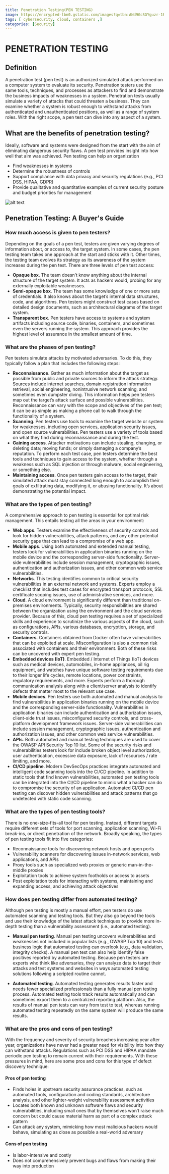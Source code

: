 ```yaml
---
title: Penetration Testing(PEN TESTING)
image: https://encrypted-tbn0.gstatic.com/images?q=tbn:ANd9GcSGYguzr-1PQ14veXvw8NG9L6a7ESoxzA_HSg&s
tags: [ cybersecurity, cloud, containers ,]
categories: [Security]
---
```


# PENETRATION TESTING

## Definition

A penetration test (pen test) is an authorized simulated attack performed on a computer system to evaluate its security. Penetration testers use the same tools, techniques, and processes as attackers to find and demonstrate the business impacts of weaknesses in a system. Penetration tests usually simulate a variety of attacks that could threaten a business. They can examine whether a system is robust enough to withstand attacks from authenticated and unauthenticated positions, as well as a range of system roles. With the right scope, a pen test can dive into any aspect of a system.

## What are the benefits of penetration testing?

Ideally, software and systems were designed from the start with the aim of eliminating dangerous security flaws. A pen test provides insight into how well that aim was achieved. Pen testing can help an organization

- Find weaknesses in systems
- Determine the robustness of controls
- Support compliance with data privacy and security regulations (e.g., PCI DSS, HIPAA, GDPR)
- Provide qualitative and quantitative examples of current security posture and budget priorities for management

![alt text](https://media.giphy.com/media/v1.Y2lkPTc5MGI3NjExMzE2dmtwd3FseTl0ZzI3MXFhb2p2OHJwMDR6OWEwbGdoZG51N3JzciZlcD12MV9naWZzX3NlYXJjaCZjdD1n/ECWfWVzZpEiDWwdPET/giphy.gif)

## Penetration Testing: A Buyer's Guide

### How much access is given to pen testers?

Depending on the goals of a pen test, testers are given varying degrees of information about, or access to, the target system. In some cases, the pen testing team takes one approach at the start and sticks with it. Other times, the testing team evolves its strategy as its awareness of the system increases during the pen test. There are three levels of pen test access:

- **Opaque box**. The team doesn’t know anything about the internal structure of the target system. It acts as hackers would, probing for any externally exploitable weaknesses.
- **Semi-opaque box**. The team has some knowledge of one or more sets of credentials. It also knows about the target’s internal data structures, code, and algorithms. Pen testers might construct test cases based on detailed design documents, such as architectural diagrams of the target system.
- **Transparent box**. Pen testers have access to systems and system artifacts including source code, binaries, containers, and sometimes even the servers running the system. This approach provides the highest level of assurance in the smallest amount of time.

### What are the phases of pen testing?

Pen testers simulate attacks by motivated adversaries. To do this, they typically follow a plan that includes the following steps:

- **Reconnaissance**. Gather as much information about the target as possible from public and private sources to inform the attack strategy. Sources include internet searches, domain registration information retrieval, social engineering, nonintrusive network scanning, and sometimes even dumpster diving. This information helps pen testers map out the target’s attack surface and possible vulnerabilities. Reconnaissance can vary with the scope and objectives of the pen test; it can be as simple as making a phone call to walk through the functionality of a system.
- **Scanning**. Pen testers use tools to examine the target website or system for weaknesses, including open services, application security issues, and open source vulnerabilities. Pen testers use a variety of tools based on what they find during reconnaissance and during the test.
- **Gaining access**. Attacker motivations can include stealing, changing, or deleting data; moving funds; or simply damaging a company’s reputation. To perform each test case, pen testers determine the best tools and techniques to gain access to the system, whether through a weakness such as SQL injection or through malware, social engineering, or something else.
- **Maintaining access**. Once pen testers gain access to the target, their simulated attack must stay connected long enough to accomplish their goals of exfiltrating data, modifying it, or abusing functionality. It’s about demonstrating the potential impact.

### What are the types of pen testing?

A comprehensive approach to pen testing is essential for optimal risk management. This entails testing all the areas in your environment:

- **Web apps**. Testers examine the effectiveness of security controls and look for hidden vulnerabilities, attack patterns, and any other potential security gaps that can lead to a compromise of a web app.
- **Mobile apps**. Using both automated and extended manual testing, testers look for vulnerabilities in application binaries running on the mobile device and the corresponding server-side functionality. Server-side vulnerabilities include session management, cryptographic issues, authentication and authorization issues, and other common web service vulnerabilities.
- **Networks**. This testing identifies common to critical security vulnerabilities in an external network and systems. Experts employ a checklist that includes test cases for encrypted transport protocols, SSL certificate scoping issues, use of administrative services, and more.
- **Cloud**. A cloud environment is significantly different than traditional on-premises environments. Typically, security responsibilities are shared between the organization using the environment and the cloud services provider. Because of this, cloud pen testing requires a set of specialized skills and experience to scrutinize the various aspects of the cloud, such as configurations, APIs, various databases, encryption, storage, and security controls.
- **Containers**. Containers obtained from Docker often have vulnerabilities that can be exploited at scale. Misconfiguration is also a common risk associated with containers and their environment. Both of these risks can be uncovered with expert pen testing.
- **Embedded devices (IoT)**. Embedded / Internet of Things (IoT) devices such as medical devices, automobiles, in-home appliances, oil rig equipment, and watches have unique software testing requirements due to their longer life cycles, remote locations, power constraints, regulatory requirements, and more. Experts perform a thorough communication analysis along with a client/server analysis to identify defects that matter most to the relevant use case.
- **Mobile devices**. Pen testers use both automated and manual analysis to find vulnerabilities in application binaries running on the mobile device and the corresponding server-side functionality. Vulnerabilities in application binaries can include authentication and authorization issues, client-side trust issues, misconfigured security controls, and cross-platform development framework issues. Server-side vulnerabilities can include session management, cryptographic issues, authentication and authorization issues, and other common web service vulnerabilities.
- **APIs**. Both automated and manual testing techniques are used to cover the OWASP API Security Top 10 list. Some of the security risks and vulnerabilities testers look for include broken object level authorization, user authentication, excessive data exposure, lack of resources / rate limiting, and more.
- **CI/CD pipeline**. Modern DevSecOps practices integrate automated and intelligent code scanning tools into the CI/CD pipeline. In addition to static tools that find known vulnerabilities, automated pen testing tools can be integrated into the CI/CD pipeline to mimic what a hacker can do to compromise the security of an application. Automated CI/CD pen testing can discover hidden vulnerabilities and attack patterns that go undetected with static code scanning.

### What are the types of pen testing tools?

There is no one-size-fits-all tool for pen testing. Instead, different targets require different sets of tools for port scanning, application scanning, Wi-Fi break-ins, or direct penetration of the network. Broadly speaking, the types of pen testing tools fit into five categories:

- Reconnaissance tools for discovering network hosts and open ports
- Vulnerability scanners for discovering issues in-network services, web applications, and APIs
- Proxy tools such as specialized web proxies or generic man-in-the-middle proxies
- Exploitation tools to achieve system footholds or access to assets
- Post exploitation tools for interacting with systems, maintaining and expanding access, and achieving attack objectives

### How does pen testing differ from automated testing?

Although pen testing is mostly a manual effort, pen testers do use automated scanning and testing tools. But they also go beyond the tools and use their knowledge of the latest attack techniques to provide more in-depth testing than a vulnerability assessment (i.e., automated testing).

- **Manual pen testing**. Manual pen testing uncovers vulnerabilities and weaknesses not included in popular lists (e.g., OWASP Top 10) and tests business logic that automated testing can overlook (e.g., data validation, integrity checks). A manual pen test can also help identify false positives reported by automated testing. Because pen testers are experts who think like adversaries, they can analyze data to target their attacks and test systems and websites in ways automated testing solutions following a scripted routine cannot.
  
- **Automated testing**. Automated testing generates results faster and needs fewer specialized professionals than a fully manual pen testing process. Automated testing tools track results automatically and can sometimes export them to a centralized reporting platform. Also, the results of manual pen tests can vary from test to test, whereas running automated testing repeatedly on the same system will produce the same results.

### What are the pros and cons of pen testing?

With the frequency and severity of security breaches increasing year after year, organizations have never had a greater need for visibility into how they can withstand attacks. Regulations such as PCI DSS and HIPAA mandate periodic pen testing to remain current with their requirements. With these pressures in mind, here are some pros and cons for this type of defect discovery technique:

#### Pros of pen testing

- Finds holes in upstream security assurance practices, such as automated tools, configuration and coding standards, architecture analysis, and other lighter-weight vulnerability assessment activities
- Locates both known and unknown software flaws and security vulnerabilities, including small ones that by themselves won’t raise much concern but could cause material harm as part of a complex attack pattern
- Can attack any system, mimicking how most malicious hackers would behave, simulating as close as possible a real-world adversary

#### Cons of pen testing

- Is labor-intensive and costly
- Does not comprehensively prevent bugs and flaws from making their way into production

